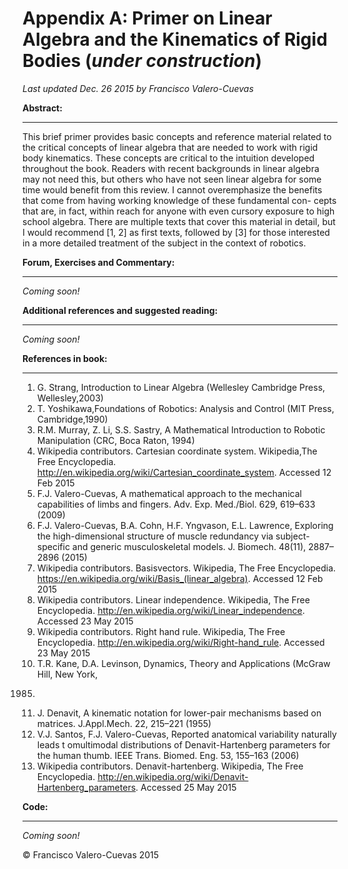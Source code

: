 # Appendix A: Primer on Linear Algebra and the Kinematics of Rigid Bodies  (*under construction*)
*Last updated Dec. 26 2015 by Francisco Valero-Cuevas*

**Abstract:**
_________

This brief primer provides basic concepts and reference material related to the critical concepts of linear algebra that are needed to work with rigid body kinematics. These concepts are critical to the intuition developed throughout the book. Readers with recent backgrounds in linear algebra may not need this, but others who have not seen linear algebra for some time would benefit from this review. I cannot overemphasize the benefits that come from having working knowledge of these fundamental con- cepts that are, in fact, within reach for anyone with even cursory exposure to high school algebra. There are multiple texts that cover this material in detail, but I would recommend [1, 2] as first texts, followed by [3] for those interested in a more detailed treatment of the subject in the context of robotics.

**Forum, Exercises and Commentary:**
_____________________
*Coming soon!*

**Additional references and suggested reading:**
____________________________________________
*Coming soon!*



**References in book:**
___________________
1. G. Strang, Introduction to Linear Algebra (Wellesley Cambridge Press, Wellesley,2003)
2. T. Yoshikawa,Foundations of Robotics: Analysis and Control (MIT Press, Cambridge,1990)
3. R.M. Murray, Z. Li, S.S. Sastry, A Mathematical Introduction to Robotic Manipulation (CRC,
Boca Raton, 1994)
4. Wikipedia contributors. Cartesian coordinate system. Wikipedia,The Free Encyclopedia. http://en.wikipedia.org/wiki/Cartesian_coordinate_system. Accessed 12 Feb 2015
5. F.J. Valero-Cuevas, A mathematical approach to the mechanical capabilities of limbs and
fingers. Adv. Exp. Med./Biol. 629, 619–633 (2009)
6. F.J. Valero-Cuevas, B.A. Cohn, H.F. Yngvason, E.L. Lawrence, Exploring the high-dimensional
structure of muscle redundancy via subject-specific and generic musculoskeletal models. J.
Biomech. 48(11), 2887–2896 (2015)
7. Wikipedia contributors. Basisvectors. Wikipedia, The Free Encyclopedia. https://en.wikipedia.org/wiki/Basis_(linear_algebra). Accessed 12 Feb 2015
8. Wikipedia contributors. Linear independence. Wikipedia, The Free Encyclopedia. http://en.wikipedia.org/wiki/Linear_independence. Accessed 23 May 2015
9. Wikipedia contributors. Right hand rule. Wikipedia, The Free Encyclopedia. http://en.wikipedia.org/wiki/Right-hand_rule. Accessed 23 May 2015
10. T.R. Kane, D.A. Levinson, Dynamics, Theory and Applications (McGraw Hill, New York,
1985)
11. J. Denavit, A kinematic notation for lower-pair mechanisms based on matrices. J.Appl.Mech.
22, 215–221 (1955)
12. V.J. Santos, F.J. Valero-Cuevas, Reported anatomical variability naturally leads t omultimodal
distributions of Denavit-Hartenberg parameters for the human thumb. IEEE Trans. Biomed.
Eng. 53, 155–163 (2006)
13. Wikipedia contributors. Denavit-hartenberg. Wikipedia, The Free Encyclopedia. http://en.wikipedia.org/wiki/Denavit-Hartenberg_parameters. Accessed 25 May 2015



**Code:**
_____
*Coming soon!*





© Francisco Valero-Cuevas 2015
